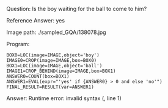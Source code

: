 Question: Is the boy waiting for the ball to come to him?

Reference Answer: yes

Image path: ./sampled_GQA/138078.jpg

Program:

```
BOX0=LOC(image=IMAGE,object='boy')
IMAGE0=CROP(image=IMAGE,box=BOX0)
BOX1=LOC(image=IMAGE,object='ball')
IMAGE1=CROP_BEHIND(image=IMAGE,box=BOX1)
ANSWER0=COUNT(box=BOX1)
ANSWER1=EVAL(expr="'yes' if {ANSWER0} > 0 and else 'no'")
FINAL_RESULT=RESULT(var=ANSWER1)
```
Answer: Runtime error: invalid syntax (<string>, line 1)

